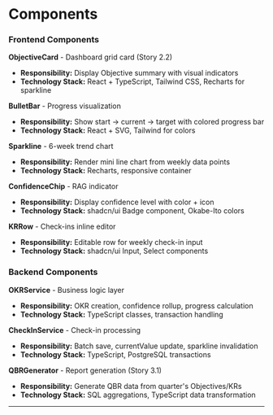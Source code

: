 # Components

### Frontend Components

**ObjectiveCard** - Dashboard grid card (Story 2.2)
- **Responsibility:** Display Objective summary with visual indicators
- **Technology Stack:** React + TypeScript, Tailwind CSS, Recharts for sparkline

**BulletBar** - Progress visualization
- **Responsibility:** Show start → current → target with colored progress bar
- **Technology Stack:** React + SVG, Tailwind for colors

**Sparkline** - 6-week trend chart
- **Responsibility:** Render mini line chart from weekly data points
- **Technology Stack:** Recharts, responsive container

**ConfidenceChip** - RAG indicator
- **Responsibility:** Display confidence level with color + icon
- **Technology Stack:** shadcn/ui Badge component, Okabe-Ito colors

**KRRow** - Check-ins inline editor
- **Responsibility:** Editable row for weekly check-in input
- **Technology Stack:** shadcn/ui Input, Select components

### Backend Components

**OKRService** - Business logic layer
- **Responsibility:** OKR creation, confidence rollup, progress calculation
- **Technology Stack:** TypeScript classes, transaction handling

**CheckInService** - Check-in processing
- **Responsibility:** Batch save, currentValue update, sparkline invalidation
- **Technology Stack:** TypeScript, PostgreSQL transactions

**QBRGenerator** - Report generation (Story 3.1)
- **Responsibility:** Generate QBR data from quarter's Objectives/KRs
- **Technology Stack:** SQL aggregations, TypeScript data transformation

---
